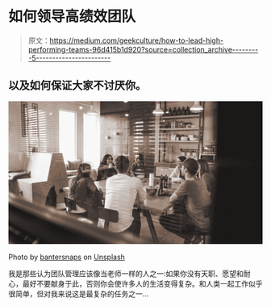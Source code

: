 # 如何领导高绩效团队

> 原文：<https://medium.com/geekculture/how-to-lead-high-performing-teams-96d415b1d920?source=collection_archive---------5----------------------->

## 以及如何保证大家不讨厌你。

![](img/be01bf6570943dd9e59be8e164c4ac28.png)

Photo by [bantersnaps](https://unsplash.com/@bantersnaps?utm_source=medium&utm_medium=referral) on [Unsplash](https://unsplash.com?utm_source=medium&utm_medium=referral)

我是那些认为团队管理应该像当老师一样的人之一:如果你没有天职、愿望和耐心，最好不要献身于此，否则你会使许多人的生活变得复杂。和人类一起工作似乎很简单，但对我来说这是最复杂的任务之一…